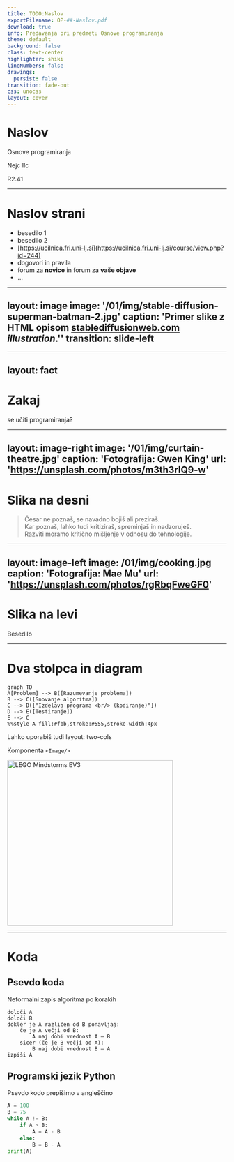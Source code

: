 ```yaml
---
title: TODO:Naslov
exportFilename: OP-##-Naslov.pdf
download: true
info: Predavanja pri predmetu Osnove programiranja
theme: default
background: false
class: text-center
highlighter: shiki
lineNumbers: false
drawings:
  persist: false
transition: fade-out
css: unocss
layout: cover
---
```


<ProgressBar bgcolor="#e11d48" completed="1" total="13"/>

# Naslov

Osnove programiranja

Nejc Ilc

<div class="abs-b m-6 flex gap-1 items-center justify-end text-red-600 opacity-100">
  <div><mdi-map-marker/> R2.41</div>
  <a class="text-2xl icon-btn !border-none !hover:text-gray"
  href="https://fri.uni-lj.si/sl/o-fakulteti/osebje/nejc-ilc">
    <mdi-web-box/>
  </a>
  <a class="text-2xl icon-btn !border-none !hover:text-gray"
  href="mailto:nejc.ilc@fri.uni-lj.si?subject=[OP-FKKT] ">
    <mdi-email/>
  </a>
  <a href="https://github.com/laspp/OP/tree/master/predavanja" target="_blank"
    alt="OP GitHub repository"
    class="text-2xl icon-btn !border-none !hover:text-gray">
    <carbon-logo-github />
  </a>
</div>

<!--
Zapiski predavatelja
-->

---

# Naslov strani

- besedilo 1
- besedilo 2
- [https://ucilnica.fri.uni-lj.si](https://ucilnica.fri.uni-lj.si/course/view.php?id=244)
- dogovori in pravila
- forum za **novice** in forum za **vaše objave**
- ...

---
layout: image
image: '/01/img/stable-diffusion-superman-batman-2.jpg'
caption: 'Primer slike z HTML opisom <a href="https://stablediffusionweb.com"
  target="_blank">stablediffusionweb.com</a> <i>illustration</i>.''
transition: slide-left
---

---
layout: fact
---

# Zakaj

se učiti programiranja?

---
layout: image-right
image: '/01/img/curtain-theatre.jpg'
caption: 'Fotografija: Gwen King'
url: 'https://unsplash.com/photos/m3th3rIQ9-w'
---

# Slika na desni

> Česar ne poznaš, se navadno bojiš ali preziraš.\
> Kar poznaš, lahko tudi kritiziraš, spreminjaš in nadzoruješ.\
> Razviti moramo kritično mišljenje v odnosu do tehnologije.

---
layout: image-left
image: /01/img/cooking.jpg
caption: 'Fotografija: Mae Mu'
url: 'https://unsplash.com/photos/rgRbqFweGF0'
---

# Slika na levi

Besedilo

---

# Dva stolpca in diagram

<div class="grid grid-cols-2 gap-x-4">

<div>

```mermaid {theme: 'neutral', scale: 1.0}
graph TD
A[Problem] --> B([Razumevanje problema])
B --> C([Snovanje algoritma])
C --> D(["Izdelava programa <br/> (kodiranje)"])
D --> E([Testiranje])
E --> C
%%style A fill:#fbb,stroke:#555,stroke-width:4px
```

</div>
<div>

Lahko uporabiš tudi layout: two-cols

Komponenta `<Image/>`

<Image width="380" alt="LEGO Mindstorms EV3" src="/01/img/EV3.jpg"
caption="Slika: LEGO Mindstorms EV3" url="https://makecode.mindstorms.com/getting-started/use"/>

</div>
</div>

---

# Koda

<div class="grid grid-cols-2 gap-x-4">

<div>

## Psevdo koda

Neformalni zapis algoritma po korakih

```
določi A
določi B
dokler je A različen od B ponavljaj:
    če je A večji od B:
        A naj dobi vrednost A – B
    sicer (če je B večji od A):
        B naj dobi vrednost B – A
izpiši A
```

</div>

<div>

## Programski jezik Python

Psevdo kodo prepišimo v angleščino

```python
A = 100
B = 75
while A != B:
    if A > B:
        A = A - B
    else:
        B = B - A
print(A)
```

</div>
</div>
